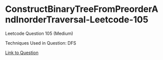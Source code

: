 # ConstructBinaryTreeFromPreorderAndInorderTraversal-Leetcode-105

Leetcode Question 105 (Medium)

Techniques Used in Question:
DFS

[Link to Question](https://leetcode.com/problems/construct-binary-tree-from-preorder-and-inorder-traversal/)
